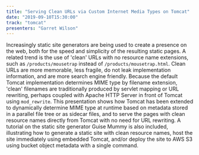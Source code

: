 ```yaml
---
title: "Serving Clean URLs via Custom Internet Media Types on Tomcat"
date: "2019-09-10T15:30:00"
track: "tomcat"
presenters: "Garret Wilson"
---
```


Increasingly static site generators are being used to create a presence on the web, both for the speed and simplicity of the resulting static pages. A related trend is the use of 'clean' URLs with no resource name extensions, such as `/products/mousetrap` instead of `/products/mousetrap.html`. Clean URLs are more memorable, less fragile, do not leak implementation information, and are more search engine friendly. Because the default Tomcat implementation determines MIME type by filename extension, 'clean' filenames are traditionally produced by servlet mapping or URL rewriting, perhaps coupled with Apache HTTP Server in front of Tomcat using `mod_rewrite`. This presentation shows how Tomcat has been extended to dynamically determine MIME type at runtime based on metadata stored in a parallel file tree or as sidecar files, and to serve the pages with clean resource names directly from Tomcat with no need for URL rewriting. A tutorial on the static site generator Guise Mummy is also included, illustrating how to generate a static site with clean resource names, host the site immediately using embedded Tomcat, and/or deploy the site to AWS S3 using bucket object metadata with a single command.